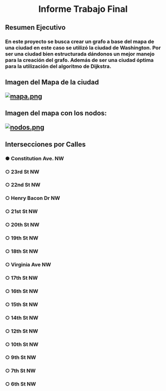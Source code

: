 <center> <h1>Informe Trabajo Final</h1> </center>
<h2> Resumen Ejecutivo
<h3> En este proyecto se busca crear un grafo a base del mapa de una ciudad en este caso se utilizó la ciudad de Washington. Por ser una ciudad bien estructurada dándonos un mejor manejo para la creación del grafo. Además de ser una ciudad óptima para la utilización del algoritmo de Dijkstra.
<h2> Imagen del Mapa de la ciudad 

[![mapa.png](https://i.postimg.cc/4xm6BmrR/mapa.png)](https://postimg.cc/pmM5dXWs)

<h2> Imagen del mapa con los nodos:

[![nodos.png](https://i.postimg.cc/y8sd85yQ/nodos.png)](https://postimg.cc/BX7shmyH)

<h2> Intersecciones por Calles
<h3>    ●	Constitution Ave. NW
<h3>      ○	  23rd St NW
<h3>      ○	  22nd St NW
<h3>      ○	  Henry Bacon Dr NW
<h3>    ○	21st St NW
<h3>    ○	20th St NW
<h3>    ○	19th St NW
<h3>    ○	18th St NW
<h3>    ○	Virginia Ave NW
<h3>    ○	17th St NW
<h3>    ○	16th St NW
<h3>    ○	15th St NW
<h3>    ○	14th St NW
<h3>    ○	12th St NW
<h3>    ○	10th St NW
<h3>    ○	9th St NW
<h3>    ○	7th St NW
<h3>    ○	6th St NW
     